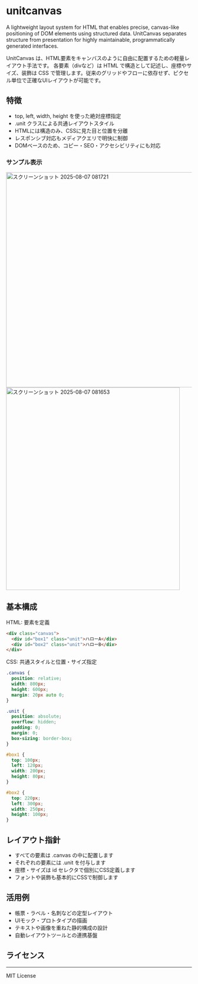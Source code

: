 # unitcanvas
A lightweight layout system for HTML that enables precise, canvas-like positioning of DOM elements using structured data. UnitCanvas separates structure from presentation for highly maintainable, programmatically generated interfaces.

UnitCanvas は、HTML要素をキャンバスのように自由に配置するための軽量レイアウト手法です。
各要素（divなど）は HTML で構造として記述し、座標やサイズ、装飾は CSS で管理します。従来のグリッドやフローに依存せず、ピクセル単位で正確なUIレイアウトが可能です。

## 特徴

- top, left, width, height を使った絶対座標指定
- .unit クラスによる共通レイアウトスタイル
- HTMLには構造のみ、CSSに見た目と位置を分離
- レスポンシブ対応もメディアクエリで明快に制御
- DOMベースのため、コピー・SEO・アクセシビリティにも対応

### サンプル表示
<img width="1155" height="584" alt="スクリーンショット 2025-08-07 081721" src="https://github.com/user-attachments/assets/944d3bcf-0536-48f5-876c-799964c31173" />
<img width="471" height="550" alt="スクリーンショット 2025-08-07 081653" src="https://github.com/user-attachments/assets/efea1a36-75d3-4779-adea-790dac1e60a3" />



## 基本構成

HTML: 要素を定義
```html
<div class="canvas">
  <div id="box1" class="unit">ハローA</div>
  <div id="box2" class="unit">ハローB</div>
</div>
```
CSS: 共通スタイルと位置・サイズ指定
```css
.canvas {
  position: relative;
  width: 800px;
  height: 600px;
  margin: 20px auto 0;
}

.unit {
  position: absolute;
  overflow: hidden;
  padding: 0;
  margin: 0;
  box-sizing: border-box;
}

#box1 {
  top: 100px;
  left: 120px;
  width: 200px;
  height: 80px;
}

#box2 {
  top: 220px;
  left: 300px;
  width: 250px;
  height: 100px;
}
```
## レイアウト指針

- すべての要素は .canvas の中に配置します
- それぞれの要素には .unit を付与します
- 座標・サイズは id セレクタで個別にCSS定義します
- フォントや装飾も基本的にCSSで制御します

## 活用例

- 帳票・ラベル・名刺などの定型レイアウト
- UIモック・プロトタイプの描画
- テキストや画像を重ねた静的構成の設計
- 自動レイアウトツールとの連携基盤

## ライセンス
------

MIT License
